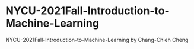 # NYCU-2021Fall-Introduction-to-Machine-Learning
NYCU-2021Fall-Introduction-to-Machine-Learning by Chang-Chieh Cheng
